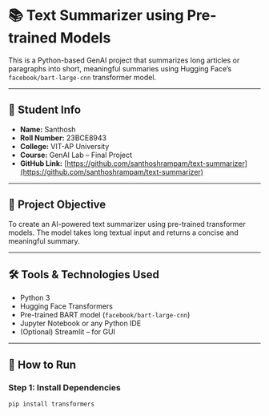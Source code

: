 # 📚 Text Summarizer using Pre-trained Models

This is a Python-based GenAI project that summarizes long articles or paragraphs into short, meaningful summaries using Hugging Face’s `facebook/bart-large-cnn` transformer model.

---

## 👤 Student Info

- **Name:** Santhosh  
- **Roll Number:** 23BCE8943 
- **College:** VIT-AP University  
- **Course:** GenAI Lab – Final Project  
- **GitHub Link:** [https://github.com/santhoshrampam/text-summarizer](https://github.com/santhoshrampam/text-summarizer)

---

## 🎯 Project Objective

To create an AI-powered text summarizer using pre-trained transformer models. The model takes long textual input and returns a concise and meaningful summary.

---

## 🛠 Tools & Technologies Used

- Python 3
- Hugging Face Transformers
- Pre-trained BART model (`facebook/bart-large-cnn`)
- Jupyter Notebook or any Python IDE
- (Optional) Streamlit – for GUI

---

## 🚀 How to Run

### Step 1: Install Dependencies
```bash
pip install transformers

